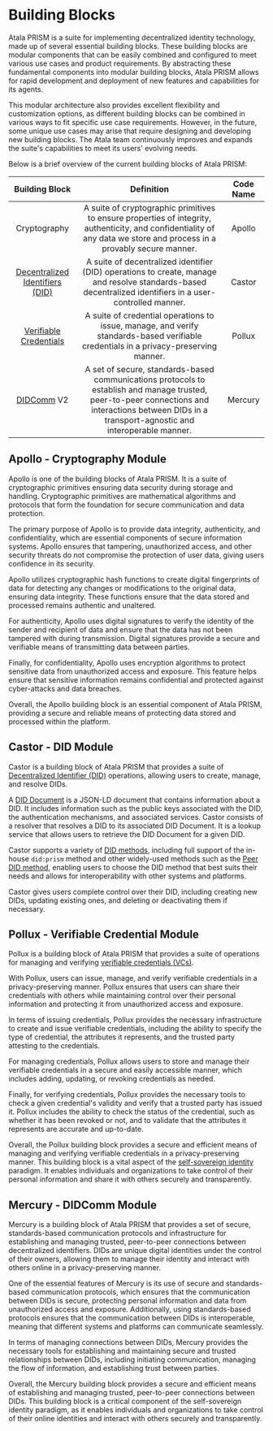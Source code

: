 # Building Blocks

Atala PRISM is a suite for implementing decentralized identity technology, made up of several essential building blocks. These building blocks are modular components that can be easily combined and configured to meet various use cases and product requirements. By abstracting these fundamental components into modular building blocks, Atala PRISM allows for rapid development and deployment of new features and capabilities for its agents.

This modular architecture also provides excellent flexibility and customization options, as different building blocks can be combined in various ways to fit specific use case requirements. However, in the future, some unique use cases may arise that require designing and developing new building blocks. The Atala team continuously improves and expands the suite's capabilities to meet its users' evolving needs.

Below is a brief overview of the current building blocks of Atala PRISM:

**Building Block**|**Definition**|**Code Name**
:-----:|:-----:|:-----:
Cryptography|A suite of cryptographic primitives to ensure properties of integrity, authenticity, and confidentiality of any data we store and process in a provably secure manner.|Apollo
[Decentralized Identifiers (DID)](/documentation/docs/concepts/glossary.md#decentralized-identifer)|A suite of decentralized identifier (DID) operations to create, manage and resolve standards-based decentralized identifiers in a user-controlled manner.|Castor
[Verifiable Credentials](/documentation/docs/concepts/glossary.md#verifiable-credentials)|A suite of credential operations to issue, manage, and verify standards-based verifiable credentials in a privacy-preserving manner.|Pollux
[DIDComm](/documentation/docs/concepts/glossary.md#didcomm) V2|A set of secure, standards-based communications protocols to establish and manage trusted, peer-to-peer connections and interactions between DIDs in a transport-agnostic and interoperable manner.|Mercury

## Apollo - Cryptography Module
Apollo is one of the building blocks of Atala PRISM. It is a suite of cryptographic primitives ensuring data security during storage and handling. Cryptographic primitives are mathematical algorithms and protocols that form the foundation for secure communication and data protection.

The primary purpose of Apollo is to provide data integrity, authenticity, and confidentiality, which are essential components of secure information systems. Apollo ensures that tampering, unauthorized access, and other security threats do not compromise the protection of user data, giving users confidence in its security.

Apollo utilizes cryptographic hash functions to create digital fingerprints of data for detecting any changes or modifications to the original data, ensuring data integrity. These functions ensure that the data stored and processed remains authentic and unaltered.

For authenticity, Apollo uses digital signatures to verify the identity of the sender and recipient of data and ensure that the data has not been tampered with during transmission. Digital signatures provide a secure and verifiable means of transmitting data between parties.

Finally, for confidentiality, Apollo uses encryption algorithms to protect sensitive data from unauthorized access and exposure. This feature helps ensure that sensitive information remains confidential and protected against cyber-attacks and data breaches.

Overall, the Apollo building block is an essential component of Atala PRISM, providing a secure and reliable means of protecting data stored and processed within the platform.

## Castor - DID Module

Castor is a building block of Atala PRISM that provides a suite of [Decentralized Identifier (DID)](/documentation/docs/concepts/glossary.md#decentralized-identifier) operations, allowing users to create, manage, and resolve DIDs. 

A [DID Document](/documentation/docs/concepts/glossary.md#did-document) is a JSON-LD document that contains information about a DID. It includes information such as the public keys associated with the DID, the authentication mechanisms, and associated services. Castor consists of a resolver that resolves a DID to its associated DID Document. It is a lookup service that allows users to retrieve the DID Document for a given DID.

Castor supports a variety of [DID methods](/documentation/docs/concepts/glossary.md#did-method), including full support of the in-house `did:prism` method and other widely-used methods such as the [Peer DID method](/documentation/docs/concepts/glossary.md#peer-did-method), enabling users to choose the DID method that best suits their needs and allows for interoperability with other systems and platforms.

Castor gives users complete control over their DID, including creating new DIDs, updating existing ones, and deleting or deactivating them if necessary.

## Pollux - Verifiable Credential Module

Pollux is a building block of Atala PRISM that provides a suite of operations for managing and verifying [verifiable credentials (VCs)](/documentation/docs/concepts/glossary.md#verifiable-credentials).

With Pollux, users can issue, manage, and verify verifiable credentials in a privacy-preserving manner. Pollux ensures that users can share their credentials with others while maintaining control over their personal information and protecting it from unauthorized access and exposure.

In terms of issuing credentials, Pollux provides the necessary infrastructure to create and issue verifiable credentials, including the ability to specify the type of credential, the attributes it represents, and the trusted party attesting to the credentials.

For managing credentials, Pollux allows users to store and manage their verifiable credentials in a secure and easily accessible manner, which includes adding, updating, or revoking credentials as needed.

Finally, for verifying credentials, Pollux provides the necessary tools to check a given credential's validity and verify that a trusted party has issued it. Pollux includes the ability to check the status of the credential, such as whether it has been revoked or not, and to validate that the attributes it represents are accurate and up-to-date.

Overall, the Pollux building block provides a secure and efficient means of managing and verifying verifiable credentials in a privacy-preserving manner. This building block is a vital aspect of the [self-sovereign identity](/documentation/docs/concepts/glossary.md#self-sovereign-identity) paradigm. It enables individuals and organizations to take control of their personal information and share it with others securely and transparently.

## Mercury - DIDComm Module

Mercury is a building block of Atala PRISM that provides a set of secure, standards-based communication protocols and infrastructure for establishing and managing trusted, peer-to-peer connections between decentralized identifiers. DIDs are unique digital identities under the control of their owners, allowing them to manage their identity and interact with others online in a privacy-preserving manner.

One of the essential features of Mercury is its use of secure and standards-based communication protocols, which ensures that the communication between DIDs is secure, protecting personal information and data from unauthorized access and exposure. Additionally, using standards-based protocols ensures that the communication between DIDs is interoperable, meaning that different systems and platforms can communicate seamlessly.

In terms of managing connections between DIDs, Mercury provides the necessary tools for establishing and maintaining secure and trusted relationships between DIDs, including initiating communication, managing the flow of information, and establishing trust between parties.

Overall, the Mercury building block provides a secure and efficient means of establishing and managing trusted, peer-to-peer connections between DIDs. This building block is a critical component of the self-sovereign identity paradigm, as it enables individuals and organizations to take control of their online identities and interact with others securely and transparently.